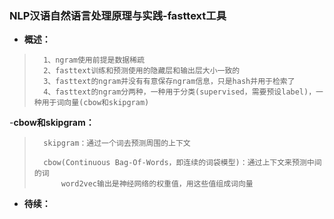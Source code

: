 ### NLP汉语自然语言处理原理与实践-fasttext工具
- **概述：**
>       1、ngram使用前提是数据稀疏
>       2、fasttext训练和预测使用的隐藏层和输出层大小一致的
>       3、fasttext的ngram并没有有意保存ngram信息，只是hash并用于检索了
>       4、fasttext的ngram分两种，一种用于分类(supervised，需要预设label)，一种用于词向量(cbow和skipgram)
>
>

-**cbow和skipgram：**
>       skipgram：通过一个词去预测周围的上下文
>
>       cbow(Continuous Bag-Of-Words，即连续的词袋模型)：通过上下文来预测中间的词
>           word2vec输出是神经网络的权重值，用这些值组成词向量
>
>
>
>
>

- **待续：**
>
>
>
>
>
>
>
>
>
